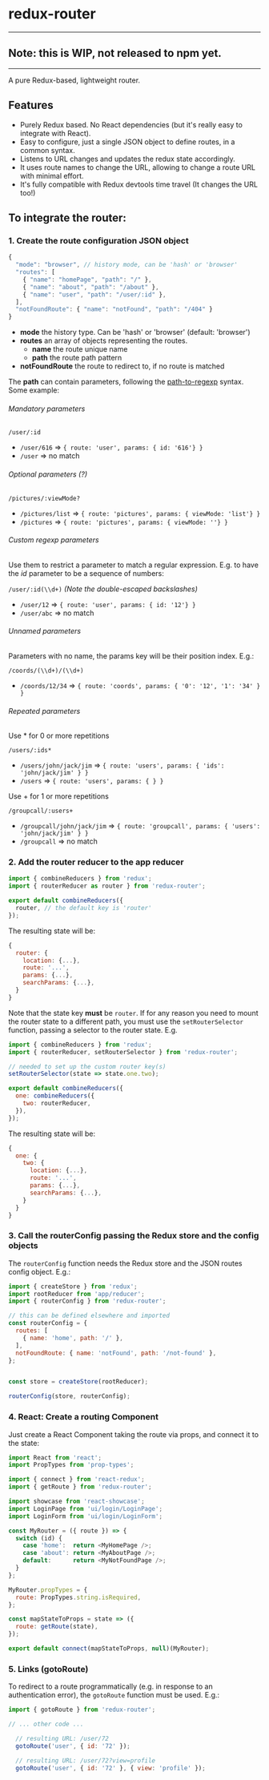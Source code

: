 # redux-router
---
## Note: this is WIP, not released to npm yet.
---

A pure Redux-based, lightweight  router.


## Features
- Purely Redux based. No React dependencies (but it's really easy to integrate with React).
- Easy to configure, just a single JSON object to define routes, in a common syntax.
- Listens to URL changes and updates the redux state accordingly.
- It uses route names to change the URL, allowing to change a route URL with minimal effort.
- It's fully compatible with Redux devtools time travel (It changes the URL too!)

## To integrate the router:

### 1. Create the route configuration JSON object

```js
{
  "mode": "browser", // history mode, can be 'hash' or 'browser'
  "routes": [
    { "name": "homePage", "path": "/" },
    { "name": "about", "path": "/about" },
    { "name": "user", "path": "/user/:id" },
  ],
  "notFoundRoute": { "name": "notFound", "path": "/404" }
}
```
- **mode** the history type. Can be 'hash' or 'browser' (default: 'browser')
- **routes** an array of objects representing the routes.
  - **name** the route unique name
  - **path** the route path pattern
- **notFoundRoute** the route to redirect to, if no route is matched

The **path** can contain parameters, following the [path-to-regexp](https://github.com/pillarjs/path-to-regexp) syntax. Some example:

###### Mandatory parameters

`/user/:id`
  - `/user/616` ⇒ `{ route: 'user', params: { id: '616'} }`
  - `/user` ⇒ no match

###### Optional parameters (?)

`/pictures/:viewMode?`
  - `/pictures/list` ⇒ `{ route: 'pictures', params: { viewMode: 'list'} }`
  - `/pictures` ⇒ `{ route: 'pictures', params: { viewMode: ''} }`

###### Custom regexp parameters
Use them to restrict a parameter to match a regular expression. E.g. to have the _id_ parameter to be a sequence of numbers:

`/user/:id(\\d+)` _(Note the double-escaped backslashes)_
  - `/user/12` ⇒ `{ route: 'user', params: { id: '12'} }`
  - `/user/abc` ⇒ no match

###### Unnamed parameters
Parameters with no name, the params key will be their position index. E.g.:

`/coords/(\\d+)/(\\d+)`
  - `/coords/12/34` ⇒ `{ route: 'coords', params: { '0': '12', '1': '34' } }`

###### Repeated parameters

Use * for 0 or more repetitions

`/users/:ids*`
  - `/users/john/jack/jim` ⇒ `{ route: 'users', params: { 'ids': 'john/jack/jim' } }`
  - `/users` ⇒ `{ route: 'users', params: { } }`


Use + for 1 or more repetitions

`/groupcall/:users+`
  - `/groupcall/john/jack/jim` ⇒ `{ route: 'groupcall', params: { 'users': 'john/jack/jim' } }`
  - `/groupcall` ⇒ no match


### 2. Add the router reducer to the app reducer

```js
import { combineReducers } from 'redux';
import { routerReducer as router } from 'redux-router';

export default combineReducers({
  router, // the default key is 'router'
});
```

The resulting state will be:

```js
{
  router: {
    location: {...},
    route: '...',
    params: {...},
    searchParams: {...},
  }
}
```

Note that the state key **must** be `router`. If for any reason you need to mount the router
state to a different path, you must use the `setRouterSelector` function, passing a selector
to the router state. E.g.

```js
import { combineReducers } from 'redux';
import { routerReducer, setRouterSelector } from 'redux-router';

// needed to set up the custom router key(s)
setRouterSelector(state => state.one.two);

export default combineReducers({
  one: combineReducers({
    two: routerReducer,
  }),
});
```

The resulting state will be:

```js
{
  one: {
    two: {
      location: {...},
      route: '...',
      params: {...},
      searchParams: {...},
    }
  }
}
```

### 3. Call the routerConfig passing the Redux store and the config objects

The `routerConfig` function needs the Redux store and the JSON routes config object. E.g.:

```js
import { createStore } from 'redux';
import rootReducer from 'app/reducer';
import { routerConfig } from 'redux-router';

// this can be defined elsewhere and imported
const routerConfig = {
  routes: [
    { name: 'home', path: '/' },
  ],
  notFoundRoute: { name: 'notFound', path: '/not-found' },
};


const store = createStore(rootReducer);

routerConfig(store, routerConfig);

```

### 4. React: Create a routing Component

Just create a React Component taking the route via props, and connect it to the state:

```js
import React from 'react';
import PropTypes from 'prop-types';

import { connect } from 'react-redux';
import { getRoute } from 'redux-router';

import showcase from 'react-showcase';
import LoginPage from 'ui/login/LoginPage';
import LoginForm from 'ui/login/LoginForm';

const MyRouter = ({ route }) => {
  switch (id) {
    case 'home':  return <MyHomePage />;
    case 'about': return <MyAboutPage />;
    default:      return <MyNotFoundPage />;
  }
};

MyRouter.propTypes = {
  route: PropTypes.string.isRequired,
};

const mapStateToProps = state => ({
  route: getRoute(state),
});

export default connect(mapStateToProps, null)(MyRouter);
```

### 5. Links (gotoRoute)


To redirect to a route programmatically (e.g. in response to an authentication error), the
`gotoRoute` function must be used. E.g.:


```js
import { gotoRoute } from 'redux-router';

// ... other code ...

  // resulting URL: /user/72
  gotoRoute('user', { id: '72' });

  // resulting URL: /user/72?view=profile
  gotoRoute('user', { id: '72' }, { view: 'profile' });
```

